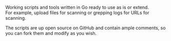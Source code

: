 Working scripts and tools written in Go ready to use as is or extend.  
For example, upload files for scanning or grepping logs for URLs for scanning. 
  
The scripts are up open source on GitHub and contain ample comments, so you can fork them and modify as you wish.
